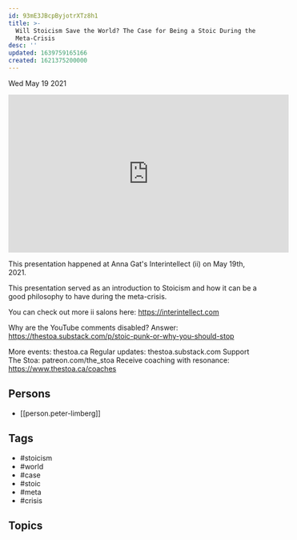 ```yaml
---
id: 93mE3JBcpByjotrXTz8h1
title: >-
  Will Stoicism Save the World? The Case for Being a Stoic During the
  Meta-Crisis
desc: ''
updated: 1639759165166
created: 1621375200000
---
```





Wed May 19 2021

<iframe width="560" height="315" src="https://www.youtube.com/embed/eaZ30qAOv1M" title="Will Stoicism Save the World? The Case for Being a Stoic During the Meta-Crisis w/ Peter Limberg" frameborder="0" allow="accelerometer; autoplay; clipboard-write; encrypted-media; gyroscope; picture-in-picture" allowfullscreen ></iframe>

This presentation happened at Anna Gat's Interintellect (ii) on May 19th, 2021. 

This presentation served as an introduction to Stoicism and how it can be a good philosophy to have during the meta-crisis. 

You can check out more ii salons here: https://interintellect.com

Why are the YouTube comments disabled? Answer: https://thestoa.substack.com/p/stoic-punk-or-why-you-should-stop

More events: thestoa.ca
Regular updates: thestoa.substack.com
Support The Stoa: patreon.com/the_stoa
Receive coaching with resonance: https://www.thestoa.ca/coaches

## Persons

- [[person.peter-limberg]]

## Tags

- #stoicism
- #world
- #case
- #stoic
- #meta
- #crisis

## Topics



